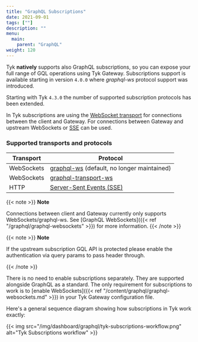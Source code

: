 ```yaml
---
title: "GraphQL Subscriptions"
date: 2021-09-01
tags: [""]
description: ""
menu:
  main:
    parent: "GraphQL"
weight: 120
---
```


Tyk **natively** supports also GraphQL subscriptions, so you can expose your full range of GQL operations using Tyk Gateway. Subscriptions support is available starting in version `4.0.0` where *graphql-ws* protocol support was introduced. 

Starting with Tyk `4.3.0` the number of supported subscription protocols has been extended.

In Tyk subscriptions are using the [WebSocket transport](https://developer.mozilla.org/en-US/docs/Web/API/WebSockets_API) for connections between the client and Gateway. For connections between Gateway and upstream WebSockets or [SSE](https://developer.mozilla.org/en-US/docs/Web/API/Server-sent_events/Using_server-sent_events) can be used.

### Supported transports and protocols

| Transport | Protocol |
| ----------- | ----------- |
| WebSockets | [graphql-ws](http://github.com/apollographql/subscriptions-transport-ws) (default, no longer maintained) |
| WebSockets | [graphql-transport-ws](http://github.com/enisdenjo/graphql-ws) |
| HTTP | [Server-Sent Events (SSE)](https://developer.mozilla.org/en-US/docs/Web/API/Server-sent_events/Using_server-sent_events) |

{{< note >}}
**Note**  

Connections between client and Gateway currently only supports WebSockets/graphql-ws.
See [GraphQL WebSockets]({{< ref "/graphql/graphql-websockets" >}}) for more information.
{{< /note >}}

{{< note >}}
**Note**  

If the upstream subscription GQL API is protected please enable the authentication via query params to pass header through.

{{< /note >}}

There is no need to enable subscriptions separately. They are supported alongside GraphQL as a standard. The only requirement for subscriptions to work is to [enable WebSockets]({{< ref "/content/graphql/graphql-websockets.md" >}}) in your Tyk Gateway configuration file.

Here's a general sequence diagram showing how subscriptions in Tyk work exactly:

{{< img src="/img/dashboard/graphql/tyk-subscriptions-workflow.png" alt="Tyk Subscriptions workflow" >}}